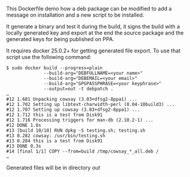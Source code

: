 This Dockerfile demo how a deb package can be modified to add a message on installation and a new script to be installed.

It generate a binary and test it during the build, it signs the build with a locally generated key and export at the end the 
source package and the generated keys for being published on PPA.

It requires docker 25.0.2+ for getting generated file export. To use that script use the following command:
```
$ sudo docker build --progress=plain 
              --build-arg="DEBFULLNAME=<your name>"
              --build-arg="DEBEMAIL=<your email>"
              --build-arg="GPGPASSPHRASE=<your keyphrase>"
              --output=out -t debpatch .
…
#12 1.681 Unpacking cowsay (3.03+dfsg2-8ppa1) ...
#12 1.702 Setting up libtext-charwidth-perl (0.04-10build3) ...
#12 1.707 Setting up cowsay (3.03+dfsg2-8ppa1) ...
#12 1.712 this is a test from Disk91
#12 1.716 Processing triggers for man-db (2.10.2-1) ...
#12 DONE 1.8s
#13 [build 10/10] RUN dpkg -S testing.sh; testing.sh
#13 0.282 cowsay: /usr/bin/testing.sh
#13 0.284 this is a test from Disk91
#13 DONE 0.3s
#14 [final 1/1] COPY --from=build /tmp/cowsay_*_all.deb /
…
```
Generated files will be in directory _out_
